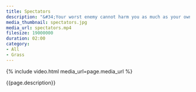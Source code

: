 ```yaml
---
title: Spectators
description: "&#34;Your worst enemy cannot harm you as much as your own thoughts, unguarded.&#34; – Buddha"
media_thumbnail: spectators.jpg
media_url: spectators.mp4
filesize: 19000000
duration: 02:00
category:
- All
- Grass
---
```


{% include video.html media_url=page.media_url %}

<div class="buddha_quote">{{page.description}}</div>
